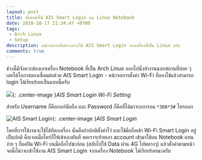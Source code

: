 ```yaml
---
layout: post
title: ตั้งค่าเข้าใช้ AIS Smart Login บน Linux Notebook
date: 2018-10-17 21:34:47 +0700
tags:
 - Arch Linux
 - Setup
description: หน้าจอการตั้งค่าเวลาจะใช้ AIS Smart Login จากเครื่องที่เป็น Linux ครับ
comments: true
---
```

ช่วงนี้มีจังหวะต้องเอาเครื่อง Notebook ที่เป็น Arch Linux ออกไปนั่งทำงานนอกสถานที่บ่อย ๆ เลยได้โอกาสลองเชื่อมต่อด้วย AIS Smart Login - หน้าจอการตั้งค่า Wi-Fi ที่ลองใช้แล้วสามารถ login ได้เรียบร้อยเป็นแบบนี้ครับ

![](https://res.cloudinary.com/sdees-reallife/image/upload/c_scale,w_400/v1539855022/2018-10-17_16-25-43.png){: .center-image }*AIS Smart Login Wi-Fi Setting*

สำหรับ Username ก็คือเบอร์มือถือ และ Password ก็คือที่ได้มาจากการกด `*388*3#` โทรออก

![AIS Smart Login](https://res.cloudinary.com/sdees-reallife/image/upload/c_scale,w_400/v1539854891/2018-10-18_08-12-51.png){: .center-image }*AIS Smart Login*

โดยที่การใช้งานจะใช้ได้ทีละเครื่อง นั่นคือถ้าปกติตั้งค่าไว้ และใช้มือถือเข้า Wi-Fi Smart Login อยู่เป็นปกติ คือเจอเมื่อไหร่ก็ให้เข้าเองทันที พอเราจะย้ายเอา account เข้ามาใช้บน Notebook แทน ง่าย ๆ ก็แค่ปิด Wi-Fi บนมือถือไปซะก่อน (สลับไปใช้ Data ผ่าน 4G ไปพลางๆ) แล้วตั้งค่าตามหน้าจอนี้ก็น่าจะเข้าใช้งาน AIS Smart Login จากเครื่อง Notebook ได้เรียบร้อยนะครับ
